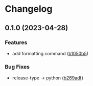 # Changelog

## 0.1.0 (2023-04-28)


### Features

* add formatting command ([b1050b5](https://github.com/Jeishod/cyberstudio-batchmq/commit/b1050b525b93788bead96bf489a843710c8b4a0b))


### Bug Fixes

* release-type -&gt; python ([b269adf](https://github.com/Jeishod/cyberstudio-batchmq/commit/b269adf1049a947a9c321fcdd81d23626bbe0c2f))
